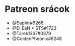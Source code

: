 <!-- TITLE: The Discord Wiki támogatók -->
<!-- SUBTITLE: Ez az oldal teljes egészében azon drága embereknek van felajánlva, akik segítik nekünk fizetni az üzemeltetést! Komolyan, a segítségetek nélkül ezt a projektet lehetetlen lenne fenntartani, szóval köszönjük! -->

# Patreon srácok

 * @Saphir#9268
 * @D_EaN * STS#1723
 * @Tarek1337#0379
 * @GoldenPheonix#6248